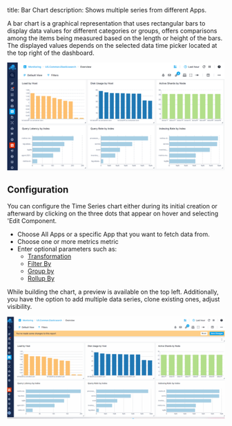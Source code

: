 title: Bar Chart
description: Shows multiple series from different Apps.

A bar chart is a graphical representation that uses rectangular bars to display data values for different categories or groups, offers comparisons among the items being measured based on the length or height of the bars. 
The displayed values depends on the selected data time picker located at the top right of the dashboard.

![Time Series Chart](../images/dashboards/bar-chart.png)

## Configuration

You can configure the Time Series chart either during its initial creation or afterward by clicking on the three dots that appear on hover and selecting 'Edit Component.

- Choose All Apps or a specific App that you want to fetch data from.
- Choose one or more metrics metric
- Enter optional parameters such as:
  - [Transformation](https://sematext.com/docs/dashboards/chart-builder/#transformation)
  - [Filter By](https://sematext.com/docs/dashboards/chart-builder/#filter-by)
  - [Group by](https://sematext.com/docs/dashboards/chart-builder/#group-by)
  - [Rollup By](https://sematext.com/docs/dashboards/chart-builder/#rollup-by)
    
While building the chart, a preview is available on the top left. Additionally, you have the option to add multiple data series, clone existing ones, adjust visibility.

![Time Series Chart Configuration](../images/dashboards/bar-chart-configuration.gif)


